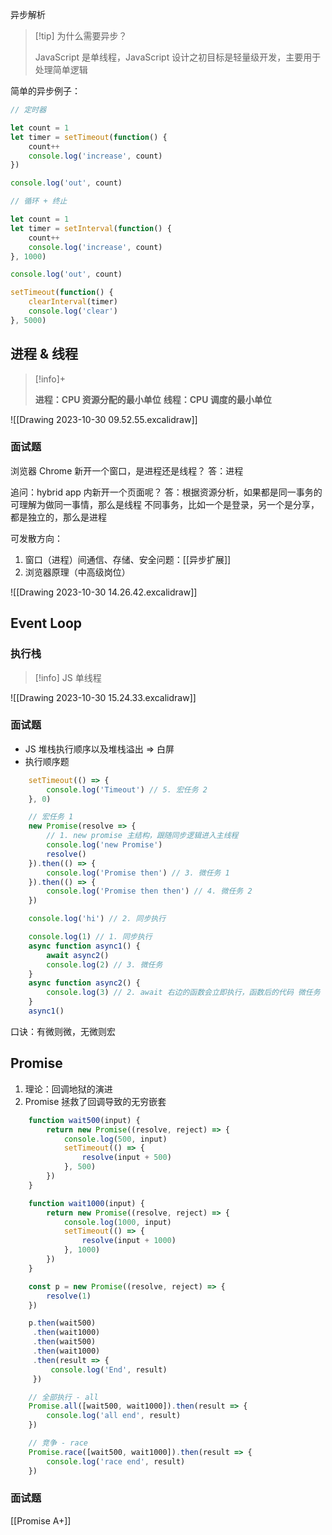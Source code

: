 
异步解析

>[!tip] 为什么需要异步？
> 
> JavaScript 是单线程，JavaScript 设计之初目标是轻量级开发，主要用于处理简单逻辑

简单的异步例子：
```js
// 定时器

let count = 1
let timer = setTimeout(function() {
	count++
	console.log('increase', count)
})

console.log('out', count)
```
```js
// 循环 + 终止

let count = 1
let timer = setInterval(function() {
	count++
	console.log('increase', count)
}, 1000)

console.log('out', count)

setTimeout(function() {
	clearInterval(timer)
	console.log('clear')
}, 5000)
```

## 进程 & 线程

>[!info]+
> 
> **进程：CPU 资源分配的最小单位**
> **线程：CPU 调度的最小单位**

![[Drawing 2023-10-30 09.52.55.excalidraw]]

### 面试题

浏览器 Chrome 新开一个窗口，是进程还是线程？
答：进程

追问：hybrid app 内新开一个页面呢？
答：根据资源分析，如果都是同一事务的可理解为做同一事情，那么是线程
不同事务，比如一个是登录，另一个是分享，都是独立的，那么是进程

可发散方向：
1. 窗口（进程）间通信、存储、安全问题：[[异步扩展]]
2. 浏览器原理（中高级岗位）

![[Drawing 2023-10-30 14.26.42.excalidraw]]

## Event Loop

### 执行栈

>[!info] JS 单线程

![[Drawing 2023-10-30 15.24.33.excalidraw]]

### 面试题

- JS 堆栈执行顺序以及堆栈溢出 ⇒ 白屏
- 执行顺序题

```js
	setTimeout(() => {
		console.log('Timeout') // 5. 宏任务 2
	}, 0)

	// 宏任务 1
	new Promise(resolve => {
		// 1. new promise 主结构，跟随同步逻辑进入主线程
		console.log('new Promise') 
		resolve()
	}).then(() => {
		console.log('Promise then') // 3. 微任务 1
	}).then(() => {
		console.log('Promise then then') // 4. 微任务 2
	})

	console.log('hi') // 2. 同步执行
```

```js
	console.log(1) // 1. 同步执行
	async function async1() {
		await async2()
		console.log(2) // 3. 微任务
	}
	async function async2() {
		console.log(3) // 2. await 右边的函数会立即执行，函数后的代码 微任务
	}
	async1()
```
口诀：有微则微，无微则宏

## Promise

1. 理论：回调地狱的演进
2. Promise 拯救了回调导致的无穷嵌套

```js
	function wait500(input) {
		return new Promise((resolve, reject) => {
			console.log(500, input)
			setTimeout(() => {
				resolve(input + 500)
			}, 500)
		})
	}

	function wait1000(input) {
		return new Promise((resolve, reject) => {
			console.log(1000, input)
			setTimeout(() => {
				resolve(input + 1000)
			}, 1000)
		})
	}

	const p = new Promise((resolve, reject) => {
		resolve(1)
	})

	p.then(wait500)
	 .then(wait1000)
	 .then(wait500)
	 .then(wait1000)
	 .then(result => {
		 console.log('End', result)
	 })

	// 全部执行 - all
	Promise.all([wait500, wait1000]).then(result => {
		console.log('all end', result)
	})

	// 竞争 - race
	Promise.race([wait500, wait1000]).then(result => {
		console.log('race end', result)
	})
```

### 面试题
[[Promise A+]]
